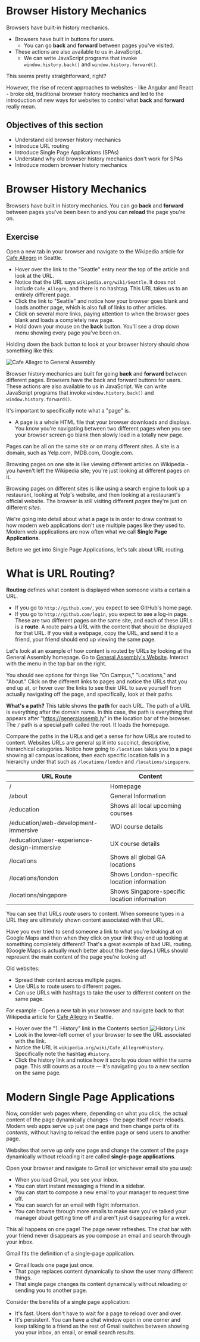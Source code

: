 <!-- Note: Same as in React module -->

# Browser History Mechanics

Browsers have built-in history mechanics.
- Browsers have built in buttons for users.
  - You can go **back** and **forward** between pages you've visited.
- These actions are also available to us in JavaScript.
  - We can write JavaScript programs that invoke `window.history.back()` and `window.history.forward()`.

This seems pretty straightforward, right?

However, the rise of recent approaches to websites - like Angular and React - broke old, traditional browser history mechanics and led to the introduction of new ways for websites to control what **back** and **forward** really mean.


## Objectives of this section
* Understand old browser history mechanics
* Introduce URL routing
* Introduce Single Page Applications (SPAs)
* Understand why old browser history mechanics don't work for SPAs
* Introduce modern browser history mechanics


# Browser History Mechanics
Browsers have built in history mechanics. You can go **back** and **forward**
between pages you've been been to and you can **reload** the page you're on.

## Exercise
Open a new tab in your browser and navigate to the Wikipedia article for
[Cafe Allegro](https://en.wikipedia.org/wiki/Cafe_Allegro) in Seattle.

* Hover over the link to the "Seattle" entry near the top of the article and look at the URL.
* Notice that the URL says `wikipedia.org/wiki/Seattle`. It does not include `Cafe_Allegro`, and there is no hashtag. This URL takes us to an entirely different page.
* Click the link to "Seattle" and notice how your browser goes blank and loads another page, which is also full of links to other articles.
* Click on several more links, paying attention to when the browser goes blank and loads a completely new page.
* Hold down your mouse on the **back** button. You'll see a drop down menu
  showing every page you've been on.

Holding down the back button to look at your browser history should show
something like this:

![Cafe Allegro to General Assembly](assets/allegro_to_GA.png)

Browser history mechanics are built for going **back** and **forward** between
different pages. Browsers have the back and forward buttons for users. These
actions are also available to us in JavaScript. We can write JavaScript programs
that invoke `window.history.back()` and `window.history.forward()`.

It's important to specifically note what a "page" is.
- A page is a whole HTML file that your browser downloads and displays. You know you're navigating between two different pages when you see your browser screen go blank then slowly load in a totally new page.

Pages can be all on the same site or on many different sites. A site is a domain, such as Yelp.com, IMDB.com, Google.com.

Browsing pages on one site is like viewing different articles on Wikipedia - you haven't left the Wikipedia site; you're just looking at different pages on it.

Browsing pages on different sites is like using a search engine to look up a restaurant, looking at Yelp's website, and then looking at a restaurant's official website. The
browser is still visiting different *pages* they're just on different *sites*.

We're going into detail about what a page is in order to draw contrast to how
modern web applications don't use multiple pages like they used to. Modern web
applications are now often what we call **Single Page Applications**.

Before we get into Single Page Applications, let's talk about URL routing.

# What is URL Routing?
**Routing** defines what content is displayed when someone visits a certain a
URL.
- If you go to `http://github.com/`, you expect to see GitHub's home page.
- If you go to `http://github.com/login`, you expect to see a log-in page.
These are two different pages on the same site, and each of these URLs is a **route**. A route pairs a URL with the content that should
be displayed for that URL. If you visit a webpage, copy the URL, and send it to a friend, your friend should end up viewing the same page.

Let's look at an example of how content is routed by URLs by looking at the
General Assembly homepage. Go to [General Assembly's Website](https://generalassemb.ly/). Interact with the menu in the top bar on the right.

You should see options for things like "On Campus," "Locations," and
"About." Click on the different links to pages and notice the URLs that you end
up at, or hover over the links to see their URL to save yourself from actually
navigating off the page, and specifically, look at their paths.

**What's a path?**
This table shows the **path** for each URL. The path of a URL is everything
after the domain name. In this case, the path is everything that appears after "https://generalassemb.ly" in the location bar of the browser. The `/` path is a special path called the root. It loads the homepage.

Compare the paths in the URLs and get a sense for how URLs are routed to
content. Websites URLs are general split into succinct, descriptive,
hierarchical categories. Notice how going to `/locations` takes you to a page
showing all campus locations, then each specific location falls in a hierarchy under that such as `/locations/london` and `/locations/singapore`.

| **URL Route**                       | **Content**                                              |
|-------------------------------------|----------------------------------------------------------|
| /                                               | Homepage                                     |
| /about                                          | General Information                          |
| /education                                      | Shows all local upcoming courses             |
| /education/web-development-immersive            | WDI course details                           |
| /education/user-experience-design-immersive     | UX course details                            |
| /locations                                      | Shows all global GA locations                |
| /locations/london                               | Shows London-specific location information   |
| /locations/singapore                            | Shows Singapore-specific location information|

You can see that URLs *route* users to content. When someone types in a URL
they are ultimately shown content associated with that URL.

Have you ever tried to send someone a link to what you're looking at on Google
Maps and then when they click on your link they end up looking at something
completely different? That's a great example of bad URL routing. (Google Maps
is actually much better about this these days.) URLs should represent the
main content of the page you're looking at!

Old websites:
- Spread their content across multiple pages.
- Use URLs to route users to different pages.
- Can use URLs with hashtags to take the user to different content on the same page.

For example - Open a new tab in your browser and navigate back to that Wikipedia article for
[Cafe Allegro](https://en.wikipedia.org/wiki/Cafe_Allegro) in Seattle.

* Hover over the "1. History" link in the Contents section
  ![History Link](assets/hover-over-history-link.png)
* Look in the lower-left corner of your browser to see the URL associated with the link.
* Notice the URL is `wikipedia.org/wiki/Cafe_Allegro#history`. Specifically note the hashtag `#history`.
* Click the history link and notice how it scrolls you down within the same page. This still counts as a route — it's navigating you to a new section on the same page.

# Modern Single Page Applications
Now, consider web pages where, depending on what you click, the actual content of the page dynamically changes - the page itself never reloads. Modern web apps serve up just one page and then change parts of its *contents*, without having to reload the entire page or send users to another page.

Websites that serve up only one page and change the content of the page dynamically without reloading it are called **single-page applications**.

Open your browser and navigate to Gmail (or whichever email site you use):

* When you load Gmail, you see your inbox.
* You can start instant messaging a friend in a sidebar.
* You can start to compose a new email to your manager to request time off.
* You can search for an email with flight information.
* You can browse through more emails to make sure you've talked your manager about getting time off and aren't just disappearing for a week.

This all happens on one page! The page never refreshes. The chat bar with your friend never disappears as you compose an email and search through your inbox.

Gmail fits the definition of a single-page application.
- Gmail loads one page just once.
- That page replaces content dynamically to show the user many different things.
- That single page changes its content dynamically without reloading or sending you to another page.

Consider the benefits of a single page application:
* It's fast. Users don't have to wait for a page to reload over and over.
* It's persistent. You can have a chat window open in one corner and keep
  talking to a friend as the rest of Gmail switches between showing you your
  inbox, an email, or email search results.
